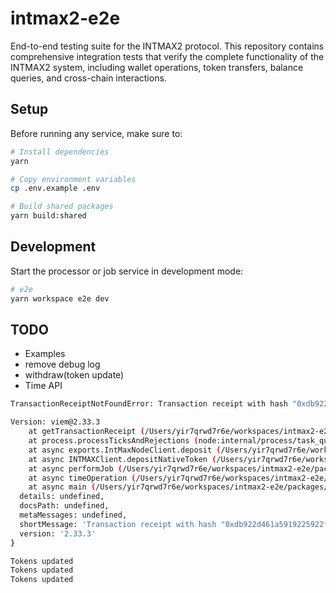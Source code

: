 # intmax2-e2e

End-to-end testing suite for the INTMAX2 protocol. This repository contains comprehensive integration tests that verify the complete functionality of the INTMAX2 system, including wallet operations, token transfers, balance queries, and cross-chain interactions.

## Setup

Before running any service, make sure to:

```sh
# Install dependencies
yarn

# Copy environment variables
cp .env.example .env

# Build shared packages
yarn build:shared
```

## Development

Start the processor or job service in development mode:

```sh
# e2e
yarn workspace e2e dev
```

## TODO

- Examples
- remove debug log
- withdraw(token update)
- Time API

```sh
TransactionReceiptNotFoundError: Transaction receipt with hash "0xdb922d461a5919225922f2fa4821bb8a160b759d80b2f28ea8123a7622b1ee22" could not be found. The Transaction may not be processed on a block yet.

Version: viem@2.33.3
    at getTransactionReceipt (/Users/yir7qrwd7r6e/workspaces/intmax2-e2e/node_modules/viem/actions/public/getTransactionReceipt.ts:66:23)
    at process.processTicksAndRejections (node:internal/process/task_queues:105:5)
    at async exports.IntMaxNodeClient.deposit (/Users/yir7qrwd7r6e/workspaces/intmax2-e2e/node_modules/intmax2-server-sdk/src/node/index.ts:789:15)
    at async INTMAXClient.depositNativeToken (/Users/yir7qrwd7r6e/workspaces/intmax2-e2e/packages/e2e/src/lib/intmax.ts:164:23)
    at async performJob (/Users/yir7qrwd7r6e/workspaces/intmax2-e2e/packages/e2e/src/service/job.service.ts:14:25)
    at async timeOperation (/Users/yir7qrwd7r6e/workspaces/intmax2-e2e/packages/shared/src/lib/operation.ts:13:20)
    at async main (/Users/yir7qrwd7r6e/workspaces/intmax2-e2e/packages/e2e/src/index.ts:8:35) {
  details: undefined,
  docsPath: undefined,
  metaMessages: undefined,
  shortMessage: 'Transaction receipt with hash "0xdb922d461a5919225922f2fa4821bb8a160b759d80b2f28ea8123a7622b1ee22" could not be found. The Transaction may not be processed on a block yet.',
  version: '2.33.3'
}
```

```sh
Tokens updated
Tokens updated
Tokens updated
```